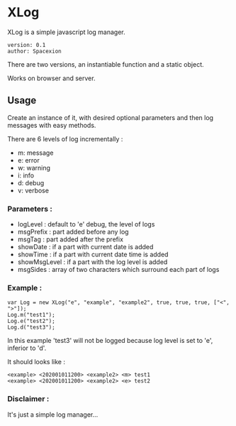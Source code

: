 # XLog

XLog is a simple javascript log manager.

```
version: 0.1
author: Spacexion
```

There are two versions, an instantiable function and a static object.

Works on browser and server.

## Usage
Create an instance of it, with desired optional parameters and then log messages with easy methods.

There are 6 levels of log incrementally :
- m: message
- e: error
- w: warning
- i: info
- d: debug
- v: verbose

### Parameters :
- logLevel : default to 'e' debug, the level of logs
- msgPrefix : part added before any log
- msgTag : part added after the prefix
- showDate : if a part with current date is added
- showTime : if a part with current date time is added
- showMsgLevel : if a part with the log level is added
- msgSides : array of two characters which surround each part of logs

### Example :

```
var Log = new XLog("e", "example", "example2", true, true, true, ["<", ">"]);
Log.m("test1");
Log.e("test2");
Log.d("test3");
```

In this example 'test3' will not be logged because log level is set to 'e', inferior to 'd'.

It should looks like :

```
<example> <202001011200> <example2> <m> test1
<example> <202001011200> <example2> <e> test2
```


### Disclaimer :

It's just a simple log manager...
